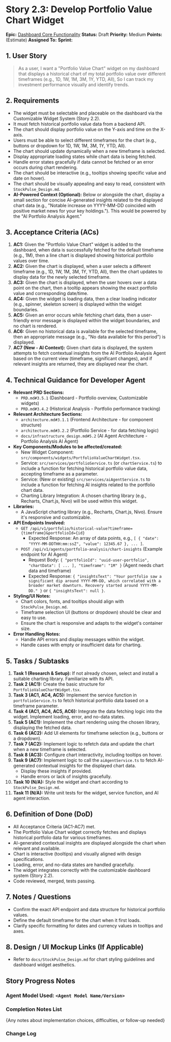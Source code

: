 # Story 2.3: Develop Portfolio Value Chart Widget

**Epic:** [Dashboard Core Functionality](../epic-2.md)
**Status:** Draft
**Priority:** Medium
**Points:** (Estimate)
**Assigned To:** 
**Sprint:** 

## 1. User Story

> As a user,
> I want a "Portfolio Value Chart" widget on my dashboard that displays a historical chart of my total portfolio value over different timeframes (e.g., 1D, 1W, 1M, 3M, 1Y, YTD, All),
> So I can track my investment performance visually and identify trends.

## 2. Requirements

*   The widget must be selectable and placeable on the dashboard via the Customizable Widget System (Story 2.2).
*   It must fetch historical portfolio value data from a backend API.
*   The chart should display portfolio value on the Y-axis and time on the X-axis.
*   Users must be able to select different timeframes for the chart (e.g., buttons or dropdown for 1D, 1W, 1M, 3M, 1Y, YTD, All).
*   The chart should update dynamically when a new timeframe is selected.
*   Display appropriate loading states while chart data is being fetched.
*   Handle error states gracefully if data cannot be fetched or an error occurs during chart rendering.
*   The chart should be interactive (e.g., tooltips showing specific value and date on hover).
*   The chart should be visually appealing and easy to read, consistent with `StockPulse_Design.md`.
*   **AI-Powered Context (Optional):** Below or alongside the chart, display a small section for concise AI-generated insights related to the displayed chart data (e.g., "Notable increase on YYYY-MM-DD coincided with positive market news for your key holdings."). This would be powered by the "AI Portfolio Analysis Agent."

## 3. Acceptance Criteria (ACs)

1.  **AC1:** Given the "Portfolio Value Chart" widget is added to the dashboard, when data is successfully fetched for the default timeframe (e.g., 1M), then a line chart is displayed showing historical portfolio values over time.
2.  **AC2:** Given the chart is displayed, when a user selects a different timeframe (e.g., 1D, 1W, 1M, 3M, 1Y, YTD, All), then the chart updates to display data for the newly selected timeframe.
3.  **AC3:** Given the chart is displayed, when the user hovers over a data point on the chart, then a tooltip appears showing the exact portfolio value and corresponding date/time.
4.  **AC4:** Given the widget is loading data, then a clear loading indicator (e.g., spinner, skeleton screen) is displayed within the widget boundaries.
5.  **AC5:** Given an error occurs while fetching chart data, then a user-friendly error message is displayed within the widget boundaries, and no chart is rendered.
6.  **AC6:** Given no historical data is available for the selected timeframe, then an appropriate message (e.g., "No data available for this period") is displayed.
7.  **AC7 (New - AI Context):** Given chart data is displayed, the system attempts to fetch contextual insights from the AI Portfolio Analysis Agent based on the current view (timeframe, significant changes), and if relevant insights are returned, they are displayed near the chart.

## 4. Technical Guidance for Developer Agent

*   **Relevant PRD Sections:**
    *   `PRD.md#3.5.1` (Dashboard - Portfolio overview, Customizable widgets)
    *   `PRD.md#3.4.2` (Historical Analysis - Portfolio performance tracking)
*   **Relevant Architecture Sections:**
    *   `architecture.md#3.1.1` (Frontend Architecture - for component structure)
    *   `architecture.md#3.2.2` (Portfolio Service - for data fetching logic)
    *   `docs/infrastructure_design.md#5.2` (AI Agent Architecture - Portfolio Analysis AI Agent)
*   **Key Components/Modules to be affected/created:**
    *   New Widget Component: `src/components/widgets/PortfolioValueChartWidget.tsx`.
    *   Service: `src/services/portfolioService.ts` (or `chartService.ts`) to include a function for fetching historical portfolio value data, accepting timeframe as a parameter.
    *   Service: (New or existing) `src/services/aiAgentService.ts` to include a function for fetching AI insights related to the portfolio chart data.
    *   Charting Library Integration: A chosen charting library (e.g., Recharts, Chart.js, Nivo) will be used within this widget.
*   **Libraries:**
    *   A JavaScript charting library (e.g., Recharts, Chart.js, Nivo). Ensure it's responsive and customizable.
*   **API Endpoints Involved:**
    *   `GET /api/v1/portfolio/historical-value?timeframe={timeframe}&portfolioId={id}`
        *   Expected Response: An array of data points, e.g., `[ { "date": "YYYY-MM-DDTHH:mm:ssZ", "value": 12345.67 }, ... ]`.
    *   `POST /api/v1/agents/portfolio-analysis/chart-insights` (Example endpoint for AI Agent)
        *   Request Body: `{ "portfolioId": "uuid-user-portfolio", "chartData": [ ... ], "timeframe": "1M" }` (Agent needs chart data and timeframe)
        *   Expected Response: `{ "insightsText": "Your portfolio saw a significant dip around YYYY-MM-DD, which correlated with a broader market downturn. Recovery started around YYYY-MM-DD." }` or `{ "insightsText": null }`.
*   **Styling/UI Notes:**
    *   Chart colors, fonts, and tooltips should align with `StockPulse_Design.md`.
    *   Timeframe selection UI (buttons or dropdown) should be clear and easy to use.
    *   Ensure the chart is responsive and adapts to the widget's container size.
*   **Error Handling Notes:**
    *   Handle API errors and display messages within the widget.
    *   Handle cases with empty or insufficient data for charting.

## 5. Tasks / Subtasks

1.  **Task 1 (Research & Setup):** If not already chosen, select and install a suitable charting library. Familiarize with its API.
2.  **Task 2 (AC1):** Create the basic structure for `PortfolioValueChartWidget.tsx`.
3.  **Task 3 (AC1, AC4, AC5):** Implement the service function in `portfolioService.ts` to fetch historical portfolio data based on a timeframe parameter.
4.  **Task 4 (AC1, AC4, AC5, AC6):** Integrate the data fetching logic into the widget. Implement loading, error, and no-data states.
5.  **Task 5 (AC1):** Implement the chart rendering using the chosen library, displaying the fetched data.
6.  **Task 6 (AC2):** Add UI elements for timeframe selection (e.g., buttons or a dropdown).
7.  **Task 7 (AC2):** Implement logic to refetch data and update the chart when a new timeframe is selected.
8.  **Task 8 (AC3):** Configure chart interactivity, including tooltips on hover.
9.  **Task 9 (AC7):** Implement logic to call the `aiAgentService.ts` to fetch AI-generated contextual insights for the displayed chart data.
    *   Display these insights if provided.
    *   Handle errors or lack of insights gracefully.
10. **Task 10 (N/A):** Style the widget and chart according to `StockPulse_Design.md`.
11. **Task 11 (N/A):** Write unit tests for the widget, service function, and AI agent interaction.

## 6. Definition of Done (DoD)

*   All Acceptance Criteria (AC1-AC7) met.
*   The Portfolio Value Chart widget correctly fetches and displays historical portfolio data for various timeframes.
*   AI-generated contextual insights are displayed alongside the chart when relevant and available.
*   Chart is interactive (tooltips) and visually aligned with design specifications.
*   Loading, error, and no-data states are handled gracefully.
*   The widget integrates correctly with the customizable dashboard system (Story 2.2).
*   Code reviewed, merged, tests passing.

## 7. Notes / Questions

*   Confirm the exact API endpoint and data structure for historical portfolio values.
*   Define the default timeframe for the chart when it first loads.
*   Clarify specific formatting for dates and currency values in tooltips and axes.

## 8. Design / UI Mockup Links (If Applicable)

*   Refer to `docs/StockPulse_Design.md` for chart styling guidelines and dashboard widget aesthetics.

## Story Progress Notes

### Agent Model Used: `<Agent Model Name/Version>`

### Completion Notes List

{Any notes about implementation choices, difficulties, or follow-up needed}

### Change Log 